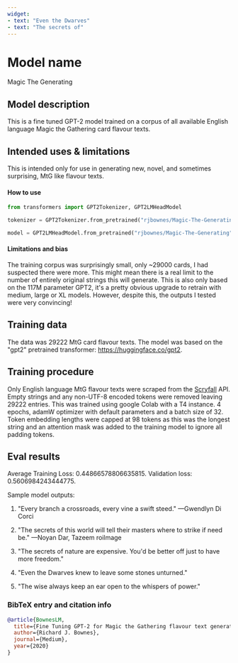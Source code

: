 ```yaml
---
widget:
- text: "Even the Dwarves"
- text: "The secrets of"
---
```


# Model name
Magic The Generating

## Model description

This is a fine tuned GPT-2 model trained on a corpus of all available English language Magic the Gathering card flavour texts.

## Intended uses & limitations

This is intended only for use in generating new, novel, and sometimes surprising, MtG like flavour texts.

#### How to use

```python
from transformers import GPT2Tokenizer, GPT2LMHeadModel

tokenizer = GPT2Tokenizer.from_pretrained("rjbownes/Magic-The-Generating")

model = GPT2LMHeadModel.from_pretrained("rjbownes/Magic-The-Generating")

```

#### Limitations and bias

The training corpus was surprisingly small, only ~29000 cards, I had suspected there were more. This might mean there is a real limit to the number of entirely original strings this will generate.
This is also only based on the 117M parameter GPT2, it's a pretty obvious upgrade to retrain with medium, large or XL models. However, despite this, the outputs I tested were very convincing!

## Training data

The data was 29222 MtG card flavour texts. The model was based on the "gpt2" pretrained transformer: https://huggingface.co/gpt2.

## Training procedure

Only English language MtG flavour texts were scraped from the [Scryfall](https://scryfall.com/) API. Empty strings and any non-UTF-8 encoded tokens were removed leaving 29222 entries.
This was trained using google Colab with a T4 instance. 4 epochs, adamW optimizer with default parameters and a batch size of 32. Token embedding lengths were capped at 98 tokens as this was the longest string and an attention mask was added to the training model to ignore all padding tokens.

## Eval results

Average Training Loss: 0.44866578806635815.
Validation loss: 0.5606984243444775.

Sample model outputs:

1. "Every branch a crossroads, every vine a swift steed."
	—Gwendlyn Di Corci

2. "The secrets of this world will tell their masters where to strike if need be."
	—Noyan Dar, Tazeem roilmage

3. "The secrets of nature are expensive. You'd be better off just to have more freedom."

4. "Even the Dwarves knew to leave some stones unturned."

5. "The wise always keep an ear open to the whispers of power."

### BibTeX entry and citation info

```bibtex
@article{BownesLM,
  title={Fine Tuning GPT-2 for Magic the Gathering flavour text generation.},
  author={Richard J. Bownes},
  journal={Medium},
  year={2020}
}

```
